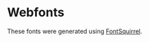 # Webfonts

These fonts were generated using [FontSquirrel](https://www.fontsquirrel.com/tools/webfont-generator "FontSquirrel Webfont Generator").
